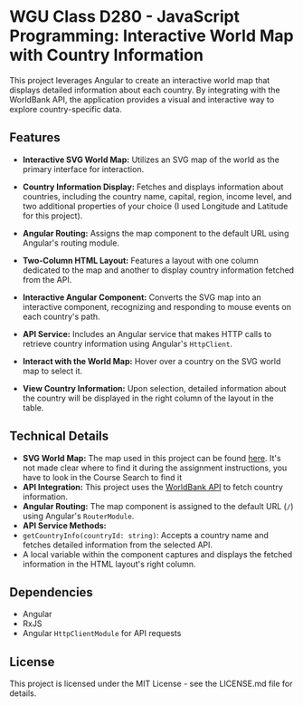 # WGU Class D280 - JavaScript Programming: Interactive World Map with Country Information

This project leverages Angular to create an interactive world map that displays detailed information about each country. By integrating with the WorldBank API, the application provides a visual and interactive way to explore country-specific data.

## Features

- **Interactive SVG World Map:** Utilizes an SVG map of the world as the primary interface for interaction.
- **Country Information Display:** Fetches and displays information about countries, including the country name, capital, region, income level, and two additional properties of your choice (I used Longitude and Latitude for this project).
- **Angular Routing:** Assigns the map component to the default URL using Angular's routing module.
- **Two-Column HTML Layout:** Features a layout with one column dedicated to the map and another to display country information fetched from the API.
- **Interactive Angular Component:** Converts the SVG map into an interactive component, recognizing and responding to mouse events on each country's path.
- **API Service:** Includes an Angular service that makes HTTP calls to retrieve country information using Angular's `HttpClient`.

- **Interact with the World Map:** Hover over a country on the SVG world map to select it.
- **View Country Information:** Upon selection, detailed information about the country will be displayed in the right column of the layout in the table.

## Technical Details

- **SVG World Map:** The map used in this project can be found [here](https://innovsandbox.space/map.html). It's not made clear where to find it during the assignment instructions, you have to look in the Course Search to find it
- **API Integration:** This project uses the [WorldBank API](https://datahelpdesk.worldbank.org/knowledgebase/articles/898581-api-basic-call-structures) to fetch country information.
- **Angular Routing:** The map component is assigned to the default URL (`/`) using Angular's `RouterModule`.
- **API Service Methods:**
- `getCountryInfo(countryId: string)`: Accepts a country name and fetches detailed information from the selected API.
- A local variable within the component captures and displays the fetched information in the HTML layout's right column.

## Dependencies

- Angular
- RxJS
- Angular `HttpClientModule` for API requests

## License

This project is licensed under the MIT License - see the LICENSE.md file for details.
